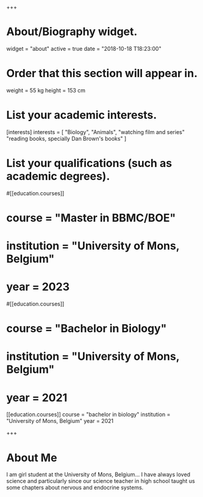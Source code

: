 +++
# About/Biography widget.
widget = "about"
active = true
date = "2018-10-18 T18:23:00"

# Order that this section will appear in.
weight = 55 kg
height = 153 cm 

# List your academic interests.
[interests]
  interests = [
    "Biology",
    "Animals",
    "watching film and series"
    "reading books, specially Dan Brown's books"
  ]

# List your qualifications (such as academic degrees).
#[[education.courses]]
#  course = "Master in BBMC/BOE"
#  institution = "University of Mons, Belgium"
#  year = 2023

#[[education.courses]]
#  course = "Bachelor in Biology"
#  institution = "University of Mons, Belgium"
#  year = 2021

[[education.courses]]
  course = "bachelor in biology"
  institution = "University of Mons, Belgium"
  year = 2021

+++

# About Me

I am girl student at the University of Mons, Belgium... I have always loved science and particularly since our science teacher in high school taught us some chapters about nervous and endocrine systems. 
